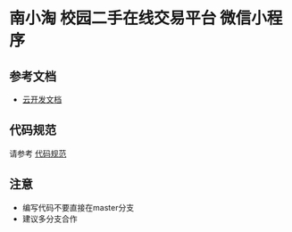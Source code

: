 # 南小淘 校园二手在线交易平台 微信小程序

## 参考文档

- [云开发文档](https://developers.weixin.qq.com/miniprogram/dev/wxcloud/basis/getting-started.html)

## 代码规范

请参考 [代码规范](./CODE-STYLE.md)

## 注意

- 编写代码不要直接在master分支
- 建议多分支合作
